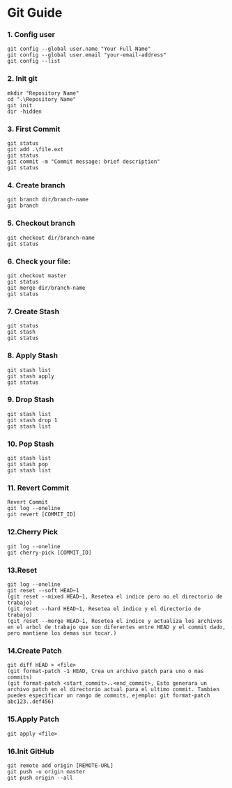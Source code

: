 # Git Guide
### 1. Config user
```
git config --global user.name "Your Full Name"
git config --global user.email "your-email-address"
git config --list
```

### 2. Init git
```
mkdir "Repository Name"
cd ".\Repository Name"
git init
dir -hidden
```

### 3. First Commit
```  
git status
git add .\file.ext
git status
git commit -m "Commit message: brief description"
git status
```


### 4. Create branch 
```
git branch dir/branch-name
git branch 
```

### 5. Checkout branch  
```
git checkout dir/branch-name
git status
```

### 6. Check your file:  
```
git checkout master
git status
git merge dir/branch-name
git status
```

### 7. Create Stash  
```
git status
git stash
git status
```

### 8. Apply Stash  
```
git stash list
git stash apply
git status
```

### 9. Drop Stash  
```
git stash list
git stash drop 1
git stash list
```

### 10. Pop Stash  
```
git stash list
git stash pop
git stash list
```

### 11. Revert Commit
```
Revert Commit  
git log --oneline
git revert [COMMIT_ID]
```

### 12.Cherry Pick  
```
git log --oneline
git cherry-pick [COMMIT_ID]
```

### 13.Reset  
```
git log --oneline
git reset --soft HEAD~1
(git reset --mixed HEAD~1, Resetea el indice pero no el directorio de trabajo)
(git reset --hard HEAD~1, Resetea el indice y el directorio de trabajo)
(git reset --merge HEAD~1, Resetea el indice y actualiza los archivos en el arbol de trabajo que son diferentes entre HEAD y el commit dado, pero mantiene los demas sin tocar.)
```

### 14.Create Patch  
```
git diff HEAD > <file>
(git format-patch -1 HEAD, Crea un archivo patch para uno o mas commits)
(git format-patch <start_commit>..<end_commit>, Esto generara un archivo patch en el directorio actual para el ultimo commit. Tambien puedes especificar un rango de commits, ejemplo: git format-patch abc123..def456)
```

### 15.Apply Patch  
```
git apply <file>
```

### 16.Init GitHub  
```
git remote add origin [REMOTE-URL]
git push -u origin master
git push origin --all
```